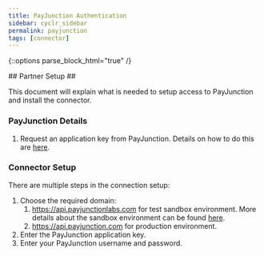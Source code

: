 ```yaml
---
title: PayJunction Authentication
sidebar: cyclr_sidebar
permalink: payjunction
tags: [connector]
---
```

{::options parse_block_html="true" /}
<section class="card py-5 my-5">
## Partner Setup ##

This document will explain what is needed to setup access to PayJunction and install the connector.

### PayJunction Details ###

1. Request an application key from PayJunction. Details on how to do this are [here](https://developer.payjunction.com/hc/en-us/articles/216477387-Application-Keys).

### Connector Setup ###
There are multiple steps in the connection setup:
1. Choose the required domain:
    1. https://api.payjunctionlabs.com for test sandbox environment. More details about the sandbox environment can be found [here](https://developer.payjunction.com/hc/en-us/articles/216477397-Development-Sandbox).
    2. https://api.payjunction.com for production environment.
2. Enter the PayJunction application key.
3. Enter your PayJunction username and password. 

</section>
